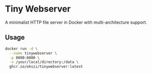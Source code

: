 # Tiny Webserver

A minimalist HTTP file server in Docker with multi-architecture support.

## Usage

```bash
docker run -d \
  --name tinywebserver \
  -p 8000:8000 \
  -v /your/local/directory:/data \
  ghcr.io/oksii/tinywebserver:latest